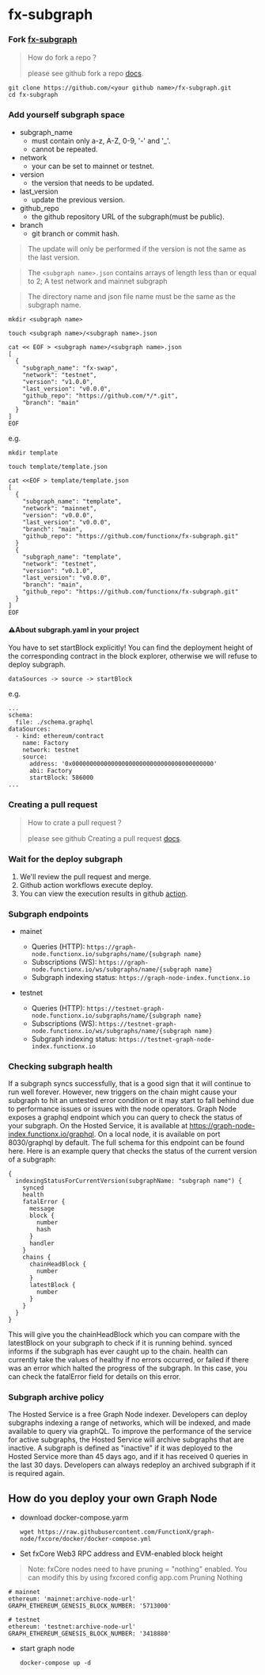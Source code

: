 # fx-subgraph

### Fork [fx-subgraph](https://github.com/functionx/fx-subgraph)

> How do fork a repo？
>
> please see github fork a repo [docs](https://docs.github.com/en/get-started/quickstart/fork-a-repo).

```shell
git clone https://github.com/<your github name>/fx-subgraph.git
cd fx-subgraph
```

### Add yourself subgraph space

* subgraph_name
  * must contain only a-z, A-Z, 0-9, '-' and '_'.
  * cannot be repeated.
* network
  * your can be set to mainnet or testnet.
* version
  * the version that needs to be updated.
* last_version
  * update the previous version.
* github_repo
  * the github repository URL of the subgraph(must be public).
* branch
  * git branch or commit hash.

> The update will only be performed if the version is not the same as the last version.

> The `<subgraph name>.json` contains arrays of length less than or equal to 2; A test network and mainnet subgraph

> The directory name and json file name must be the same as the subgraph name.

```shell
mkdir <subgraph name>

touch <subgraph name>/<subgraph name>.json

cat << EOF > <subgraph name>/<subgraph name>.json
[
  {
    "subgraph_name": "fx-swap",
    "network": "testnet",
    "version": "v1.0.0",
    "last_version": "v0.0.0",
    "github_repo": "https://github.com/*/*.git",
    "branch": "main"
  }
]
EOF
```

e.g.

```shell
mkdir template

touch template/template.json

cat <<EOF > template/template.json
[
  {
    "subgraph_name": "template",
    "network": "mainnet",
    "version": "v0.0.0",
    "last_version": "v0.0.0",
    "branch": "main",
    "github_repo": "https://github.com/functionx/fx-subgraph.git"
  }
  {
    "subgraph_name": "template",
    "network": "testnet",
    "version": "v0.1.0",
    "last_version": "v0.0.0",
    "branch": "main",
    "github_repo": "https://github.com/functionx/fx-subgraph.git"
  }
]
EOF
```

#### ⚠️About subgraph.yaml in your project

You have to set startBlock explicitly! You can find the deployment height of the corresponding contract in the block explorer, otherwise we will refuse to deploy subgraph.

`dataSources -> source -> startBlock`

e.g.

```
...
schema:
  file: ./schema.graphql
dataSources:
  - kind: ethereum/contract
    name: Factory
    network: testnet
    source:
      address: '0x0000000000000000000000000000000000000000'
      abi: Factory
      startBlock: 586000
...
```

### Creating a pull request

> How to crate a pull request？
>
> please see github Creating a pull request [docs](https://docs.github.com/en/pull-requests/collaborating-with-pull-requests/proposing-changes-to-your-work-with-pull-requests/creating-a-pull-request).

### Wait for the deploy subgraph

1. We'll review the pull request and merge.
2. Github action workflows execute deploy.
3. You can view the execution results in github [action](https://github.com/FunctionX/fx-subgraph/actions).

### Subgraph endpoints

- mainet
  * Queries (HTTP): `https://graph-node.functionx.io/subgraphs/name/{subgraph name}`
  * Subscriptions (WS): `https://graph-node.functionx.io/ws/subgraphs/name/{subgraph name}`
  * Subgraph indexing status: `https://graph-node-index.functionx.io`

- testnet
  * Queries (HTTP): `https://testnet-graph-node.functionx.io/subgraphs/name/{subgraph name}`
  * Subscriptions (WS): `https://testnet-graph-node.functionx.io/ws/subgraphs/name/{subgraph name}`
  * Subgraph indexing status: `https://testnet-graph-node-index.functionx.io`
  
### Checking subgraph health

  If a subgraph syncs successfully, that is a good sign that it will continue to run well forever. However, new triggers on the chain might cause your subgraph to hit an untested error condition or it may start to fall behind due to performance issues or issues with the node operators.
  Graph Node exposes a graphql endpoint which you can query to check the status of your subgraph. On the Hosted Service, it is available at https://graph-node-index.functionx.io/graphql. On a local node, it is available on port 8030/graphql by default. The full schema for this endpoint can be found here. Here is an example query that checks the status of the current version of a subgraph:
```
{
  indexingStatusForCurrentVersion(subgraphName: "subgraph name") {
    synced
    health
    fatalError {
      message
      block {
        number
        hash
      }
      handler
    }
    chains {
      chainHeadBlock {
        number
      }
      latestBlock {
        number
      }
    }
  }
}
```
  This will give you the chainHeadBlock which you can compare with the latestBlock on your subgraph to check if it is running behind. synced informs if the subgraph has ever caught up to the chain. health can currently take the values of healthy if no errors occurred, or failed if there was an error which halted the progress of the subgraph. In this case, you can check the fatalError field for details on this error.

### Subgraph archive policy
  The Hosted Service is a free Graph Node indexer. Developers can deploy subgraphs indexing a range of networks, which will be indexed, and made available to query via graphQL.
  To improve the performance of the service for active subgraphs, the Hosted Service will archive subgraphs that are inactive.
  A subgraph is defined as "inactive" if it was deployed to the Hosted Service more than 45 days ago, and if it has received 0 queries in the last 30 days.
  Developers can always redeploy an archived subgraph if it is required again.

## How do you deploy your own Graph Node

- download docker-compose.yarm

  `wget https://raw.githubusercontent.com/FunctionX/graph-node/fxcore/docker/docker-compose.yml`

- Set fxCore Web3 RPC address and EVM-enabled block height

> Note: fxCore nodes need to have pruning = "nothing" enabled. You can modify this by using fxcored config app.com Pruning Nothing

```
# mainnet
ethereum: 'mainnet:archive-node-url'
GRAPH_ETHEREUM_GENESIS_BLOCK_NUMBER: '5713000'

# testnet
ethereum: 'testnet:archive-node-url'
GRAPH_ETHEREUM_GENESIS_BLOCK_NUMBER: '3418880'
```

- start graph node

  `docker-compose up -d`